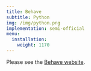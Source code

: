```yaml
---
title: Behave
subtitle: Python
img: /img/python.png
implementation: semi-official
menu:
  installation:
    weight: 1170
---
```


Please see the [Behave website](http://behave.readthedocs.io/).
